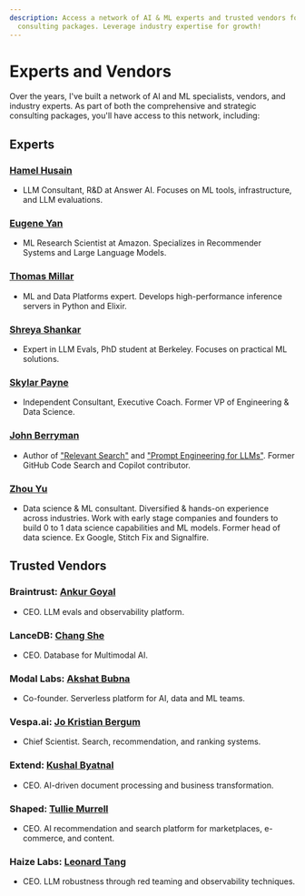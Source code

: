 ```yaml
---
description: Access a network of AI & ML experts and trusted vendors for comprehensive
  consulting packages. Leverage industry expertise for growth!
---
```


# Experts and Vendors

Over the years, I've built a network of AI and ML specialists, vendors, and industry experts. As part of both the comprehensive and strategic consulting packages, you'll have access to this network, including:

## Experts

### [Hamel Husain](https://www.linkedin.com/in/hamelhusain/)
* LLM Consultant, R&D at Answer AI. Focuses on ML tools, infrastructure, and LLM evaluations.

### [Eugene Yan](https://www.linkedin.com/in/eugeneyan/)
* ML Research Scientist at Amazon. Specializes in Recommender Systems and Large Language Models.

### [Thomas Millar](https://www.linkedin.com/in/thmsmlr/)
* ML and Data Platforms expert. Develops high-performance inference servers in Python and Elixir.

### [Shreya Shankar](https://www.linkedin.com/in/shrshnk/)
* Expert in LLM Evals, PhD student at Berkeley. Focuses on practical ML solutions.

### [Skylar Payne](https://www.linkedin.com/in/skylar-payne-766a1988/)
* Independent Consultant, Executive Coach. Former VP of Engineering & Data Science.

### [John Berryman](https://arcturus-labs.com/)
* Author of ["Relevant Search"](https://www.amazon.com/Relevant-Search-applications-Solr-Elasticsearch/dp/161729277X) and ["Prompt Engineering for LLMs"](https://oreillymedia.pxf.io/c/5303529/1975458/15173). Former GitHub Code Search and Copilot contributor.

### [Zhou Yu](https://www.linkedin.com/in/zhouyustanford//)
* Data science & ML consultant. Diversified & hands-on experience across industries. Work with early stage companies and founders to build 0 to 1 data science capabilities and ML models. Former head of data science. Ex Google, Stitch Fix and Signalfire.

## Trusted Vendors

### Braintrust: [Ankur Goyal](https://www.linkedin.com/in/ankrgyl)
* CEO. LLM evals and observability platform.

### LanceDB: [Chang She](https://www.linkedin.com/in/changshe)
* CEO. Database for Multimodal AI.

### Modal Labs: [Akshat Bubna](https://www.linkedin.com/in/akshat-bubna-188885103/)
* Co-founder. Serverless platform for AI, data and ML teams.

### Vespa.ai: [Jo Kristian Bergum](https://no.linkedin.com/in/jo-bergum)
* Chief Scientist. Search, recommendation, and ranking systems.

### Extend: [Kushal Byatnal](https://www.linkedin.com/in/kushal-byatnal-92a33085/)
* CEO. AI-driven document processing and business transformation.

### Shaped: [Tullie Murrell](https://www.linkedin.com/in/tullie/)
* CEO. AI recommendation and search platform for marketplaces, e-commerce, and content.

### Haize Labs: [Leonard Tang](https://www.linkedin.com/in/leonard-tang/)
* CEO. LLM robustness through red teaming and observability techniques.
